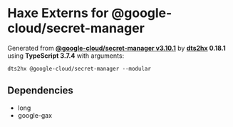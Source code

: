 # Haxe Externs for @google-cloud/secret-manager

Generated from **[@google-cloud/secret-manager v3.10.1](https://github.com/googleapis/nodejs-secret-manager#readme)** by **[dts2hx](https://github.com/haxiomic/dts2hx) 0.18.1** using **TypeScript 3.7.4** with arguments:

	dts2hx @google-cloud/secret-manager --modular

## Dependencies
- long
- google-gax